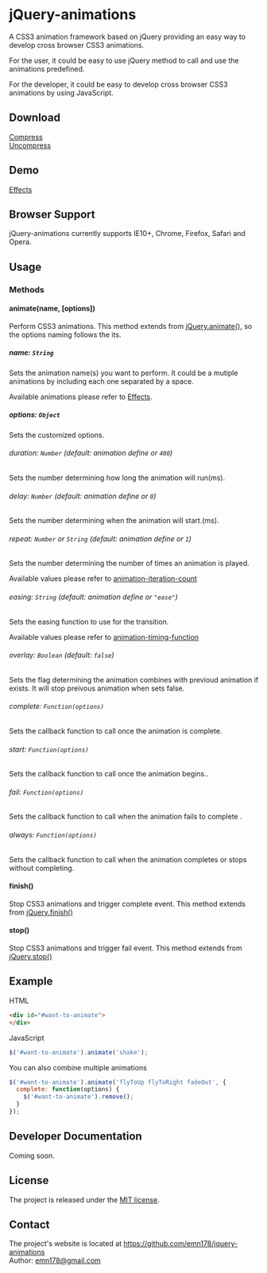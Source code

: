 # jQuery-animations
A CSS3 animation framework based on jQuery providing an easy way to develop cross browser CSS3 animations.

For the user, it could be easy to use jQuery method to call and use the animations predefined.

For the developer, it could be easy to develop cross browser CSS3 animations by using JavaScript.

## Download
[Compress](https://raw.github.com/emn178/jquery-animations/master/build/jquery.animations.min.js)  
[Uncompress](https://raw.github.com/emn178/jquery-animations/master/build/jquery.animations.js)

## Demo
[Effects](http://emn178.github.io/jquery-animations/samples/effects/)

## Browser Support
jQuery-animations currently supports IE10+, Chrome, Firefox, Safari and Opera.

## Usage
### Methods
#### animate(name, [options])
Perform CSS3 animations. This method extends from [jQuery.animate()](https://api.jquery.com/animate/), so the options naming follows the its.

##### *name: `String`*

Sets the animation name(s) you want to perform. It could be a mutiple animations by including each one separated by a space.

Available animations please refer to [Effects](http://emn178.github.io/jquery-animations/samples/effects/).

##### *options: `Object`*
Sets the customized options.

###### *duration: `Number` (default: animation define or `400`)*
Sets the number determining how long the animation will run(ms).

###### *delay: `Number` (default: animation define or `0`)*
Sets the number determining when the animation will start.(ms).

###### *repeat: `Number` or `String` (default: animation define or `1`)*
Sets the number determining the number of times an animation is played.

Available values please refer to [animation-iteration-count](http://www.w3schools.com/cssref/css3_pr_animation-iteration-count.asp)

###### *easing: `String` (default: animation define or `"ease"`)*
Sets the easing function to use for the transition.

Available values please refer to [animation-timing-function](http://www.w3schools.com/cssref/css3_pr_animation-timing-function.asp)

###### *overlay: `Boolean` (default: `false`)*
Sets the flag determining the animation combines with previoud animation if exists. It will stop preivous animation when sets false.

###### *complete: `Function(options)`*
Sets the callback function to call once the animation is complete.

###### *start: `Function(options)`*
Sets the callback function to call once the animation begins..

###### *fail: `Function(options)`*
Sets the callback function to call when the animation fails to complete .

###### *always: `Function(options)`*
Sets the callback function to call when the animation completes or stops without completing.

#### finish()
Stop CSS3 animations and trigger complete event. This method extends from [jQuery.finish()](https://api.jquery.com/finish/)

#### stop()
Stop CSS3 animations and trigger fail event. This method extends from [jQuery.stop()](https://api.jquery.com/stop/)

## Example

HTML
```HTML
<div id="#want-to-animate">
</div>
```
JavaScript
```JavaScript
$('#want-to-animate').animate('shake');
```
You can also combine multiple animations
```JavaScript
$('#want-to-animate').animate('flyToUp flyToRight fadeOut', {
  complete: function(options) {
    $('#want-to-animate').remove();
  }
});
```

## Developer Documentation
Coming soon.

## License
The project is released under the [MIT license](http://www.opensource.org/licenses/MIT).

## Contact
The project's website is located at https://github.com/emn178/jquery-animations  
Author: emn178@gmail.com
